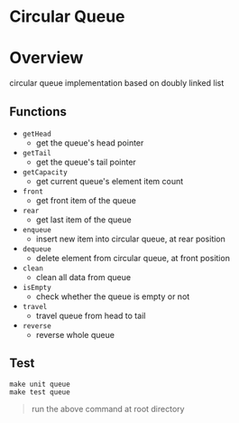 # Circular Queue

# Overview
circular queue implementation based on doubly linked list

## Functions
+ `getHead`
    + get the queue's head pointer
+ `getTail`
    + get the queue's tail pointer
+ `getCapacity`
    + get current queue's element item count
+ `front`
    + get front item of the queue
+ `rear`
    + get last item of the queue
+ `enqueue`
    + insert new item into circular queue, at rear position
+ `dequeue`
    + delete element from circular queue, at front position
+ `clean`
    + clean all data from queue
+ `isEmpty`
    + check whether the queue is empty or not
+ `travel`
    + travel queue from head to tail
+ `reverse`
    + reverse whole queue

## Test
```=1
make unit queue
make test queue
```

> run the above command at root directory

